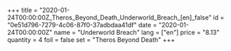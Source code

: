 +++
title = "2020-01-24T00:00:00Z_Theros_Beyond_Death_Underworld_Breach_[en]_false"
id = "0e51d796-7279-4c06-87f0-37adbdaa41df"
date = "2020-01-24T00:00:00Z"
name = "Underworld Breach"
lang = ["en"]
price = "8.13"
quantity = 4
foil = false
set = "Theros Beyond Death"
+++
